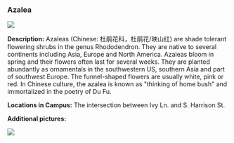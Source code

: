 ###  Azalea

![](http://www.astro.princeton.edu/~ruixu/fig/Azalea.jpg)

**Description:** Azaleas (Chinese: 杜鹃花科，杜鹃花/映山红) are shade tolerant flowering shrubs in the genus Rhododendron. They are native to several continents including Asia, Europe and North America. Azaleas bloom in spring and their flowers often last for several weeks. They are planted abundantly as ornamentals in the southwestern US, southern Asia and part of southwest Europe. The funnel-shaped flowers are usually white, pink or red. In Chinese culture, the azalea is known as "thinking of home bush" and immortalized in the poetry of Du Fu.

**Locations in Campus:** The intersection between Ivy Ln. and S. Harrison St.


**Additional pictures:**


![](http://www.astro.princeton.edu/~ruixu/fig/Azalea2.jpg)
